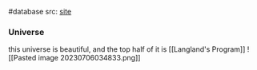#database
src: [site](https://lmfdb.org/)

### Universe
this universe is beautiful, and the top half of it is [[Langland's Program]]
![[Pasted image 20230706034833.png]]

